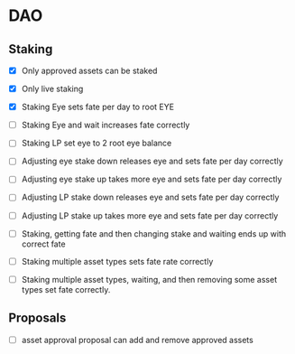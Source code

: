 # DAO
## Staking
- [x] Only approved assets can be staked
- [x] Only live staking
- [x] Staking Eye sets fate per day to root EYE 
- [ ] Staking Eye and wait increases fate correctly
- [ ] Staking LP set eye to 2 root eye balance
- [ ] Adjusting eye stake down releases eye and sets fate per day correctly
- [ ] Adjusting eye stake up takes more eye and sets fate per day correctly
- [ ] Adjusting LP stake down releases eye and sets fate per day correctly
- [ ] Adjusting LP stake up takes more eye and sets fate per day correctly

- [ ] Staking, getting fate and then changing stake and waiting ends up with correct fate
- [ ] Staking multiple asset types sets fate rate correctly
- [ ] Staking multiple asset types, waiting, and then removing some asset types set fate correctly.








## Proposals
- [ ] asset approval proposal can add and remove approved assets
